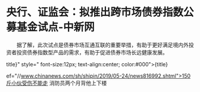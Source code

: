 # 央行、证监会：拟推出跨市场债券指数公募基金试点-中新网

　　据了解，此次试点是债券市场互通互联的重要举措，有助于更好满足境内外投资者投资债券指数型产品的需求，有助于促进债券市场长远健康发展。

title}" style=" font-size:12px; text-align:center; color:#000">{title}

ef="//www.chinanews.com/sh/shipin/2019/05-24/news816992.shtml">150斤小伙受伤不能走 消防员两个月背他上下楼
